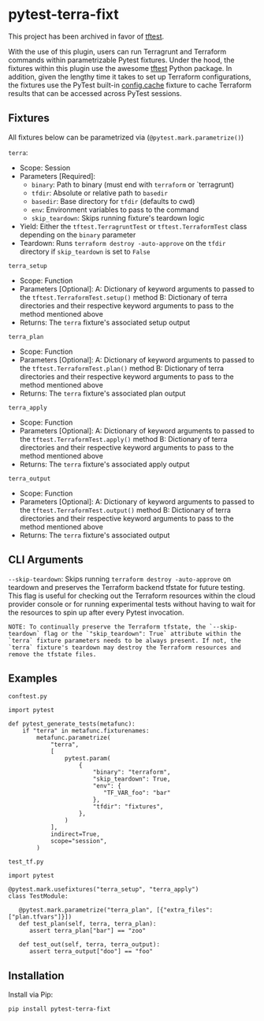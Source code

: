 # pytest-terra-fixt

This project has been archived in favor of [tftest](https://github.com/GoogleCloudPlatform/terraform-python-testing-helper).


With the use of this plugin, users can run Terragrunt and Terraform commands within parametrizable Pytest fixtures. Under the hood, the fixtures within this plugin use the awesome [tftest](https://github.com/GoogleCloudPlatform/terraform-python-testing-helper) Python package. In addition, given the lengthy time it takes to set up Terraform configurations, the fixtures use the PyTest built-in [config.cache](https://docs.pytest.org/en/7.1.x/how-to/cache.html#cache) fixture to cache Terraform results that can be accessed across PyTest sessions.

## Fixtures

All fixtures below can be parametrized via (`@pytest.mark.parametrize()`)

`terra`:
   - Scope: Session
   - Parameters [Required]:
      - `binary`: Path to binary (must end with `terraform` or `terragrunt)
      - `tfdir`: Absolute or relative path to `basedir`
      - `basedir`: Base directory for `tfdir` (defaults to cwd)
      - `env`: Environment variables to pass to the command
      - `skip_teardown`: Skips running fixture's teardown logic
   - Yield: Either the `tftest.TerragruntTest` or `tftest.TerraformTest` class depending on the `binary` parameter
   - Teardown: Runs `terraform destroy -auto-approve` on the `tfdir` directory if `skip_teardown` is set to `False`

`terra_setup`
   - Scope: Function
   - Parameters [Optional]: 
      A: Dictionary of keyword arguments to passed to the `tftest.TerraformTest.setup()` method
      B: Dictionary of terra directories and their respective keyword arguments to pass to the method mentioned above
   - Returns: The `terra` fixture's associated setup output

`terra_plan`
   - Scope: Function
   - Parameters [Optional]: 
      A: Dictionary of keyword arguments to passed to the `tftest.TerraformTest.plan()` method
      B: Dictionary of terra directories and their respective keyword arguments to pass to the method mentioned above
   - Returns: The `terra` fixture's associated plan output

`terra_apply`
   - Scope: Function
   - Parameters [Optional]: 
      A: Dictionary of keyword arguments to passed to the `tftest.TerraformTest.apply()` method
      B: Dictionary of terra directories and their respective keyword arguments to pass to the method mentioned above
   - Returns: The `terra` fixture's associated apply output

`terra_output`
   - Scope: Function
   - Parameters [Optional]:
      A: Dictionary of keyword arguments to passed to the `tftest.TerraformTest.output()` method
      B: Dictionary of terra directories and their respective keyword arguments to pass to the method mentioned above
   - Returns: The `terra` fixture's associated output

## CLI Arguments

`--skip-teardown`: Skips running `terraform destroy -auto-approve` on teardown and preserves the Terraform backend tfstate for future testing. This flag is useful for checking out the Terraform resources within the cloud provider console or for running experimental tests without having to wait for the resources to spin up after every Pytest invocation.
 
   ```
   NOTE: To continually preserve the Terraform tfstate, the `--skip-teardown` flag or the `"skip_teardown": True` attribute within the `terra` fixture parameters needs to be always present. If not, the `terra` fixture's teardown may destroy the Terraform resources and remove the tfstate files.
   ```
 
## Examples

`conftest.py`
```
import pytest

def pytest_generate_tests(metafunc):
    if "terra" in metafunc.fixturenames:
        metafunc.parametrize(
            "terra",
            [
                pytest.param(
                    {
                        "binary": "terraform",
                        "skip_teardown": True,
                        "env": {
                           "TF_VAR_foo": "bar"
                        },
                        "tfdir": "fixtures",
                    },
                )
            ],
            indirect=True,
            scope="session",
        )
```

`test_tf.py`
```
import pytest

@pytest.mark.usefixtures("terra_setup", "terra_apply")
class TestModule:

   @pytest.mark.parametrize("terra_plan", [{"extra_files": ["plan.tfvars"]}])
   def test_plan(self, terra, terra_plan):
      assert terra_plan["bar"] == "zoo"

   def test_out(self, terra, terra_output):
      assert terra_output["doo"] == "foo"
```

## Installation

Install via Pip:
```
pip install pytest-terra-fixt
```